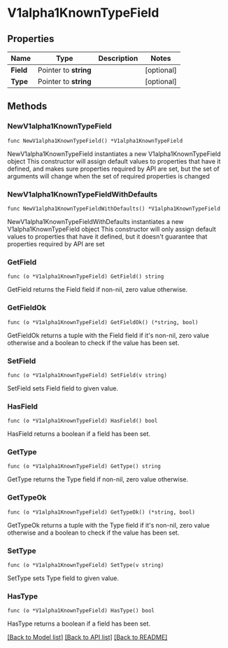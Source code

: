 # V1alpha1KnownTypeField

## Properties

Name | Type | Description | Notes
------------ | ------------- | ------------- | -------------
**Field** | Pointer to **string** |  | [optional] 
**Type** | Pointer to **string** |  | [optional] 

## Methods

### NewV1alpha1KnownTypeField

`func NewV1alpha1KnownTypeField() *V1alpha1KnownTypeField`

NewV1alpha1KnownTypeField instantiates a new V1alpha1KnownTypeField object
This constructor will assign default values to properties that have it defined,
and makes sure properties required by API are set, but the set of arguments
will change when the set of required properties is changed

### NewV1alpha1KnownTypeFieldWithDefaults

`func NewV1alpha1KnownTypeFieldWithDefaults() *V1alpha1KnownTypeField`

NewV1alpha1KnownTypeFieldWithDefaults instantiates a new V1alpha1KnownTypeField object
This constructor will only assign default values to properties that have it defined,
but it doesn't guarantee that properties required by API are set

### GetField

`func (o *V1alpha1KnownTypeField) GetField() string`

GetField returns the Field field if non-nil, zero value otherwise.

### GetFieldOk

`func (o *V1alpha1KnownTypeField) GetFieldOk() (*string, bool)`

GetFieldOk returns a tuple with the Field field if it's non-nil, zero value otherwise
and a boolean to check if the value has been set.

### SetField

`func (o *V1alpha1KnownTypeField) SetField(v string)`

SetField sets Field field to given value.

### HasField

`func (o *V1alpha1KnownTypeField) HasField() bool`

HasField returns a boolean if a field has been set.

### GetType

`func (o *V1alpha1KnownTypeField) GetType() string`

GetType returns the Type field if non-nil, zero value otherwise.

### GetTypeOk

`func (o *V1alpha1KnownTypeField) GetTypeOk() (*string, bool)`

GetTypeOk returns a tuple with the Type field if it's non-nil, zero value otherwise
and a boolean to check if the value has been set.

### SetType

`func (o *V1alpha1KnownTypeField) SetType(v string)`

SetType sets Type field to given value.

### HasType

`func (o *V1alpha1KnownTypeField) HasType() bool`

HasType returns a boolean if a field has been set.


[[Back to Model list]](../README.md#documentation-for-models) [[Back to API list]](../README.md#documentation-for-api-endpoints) [[Back to README]](../README.md)


